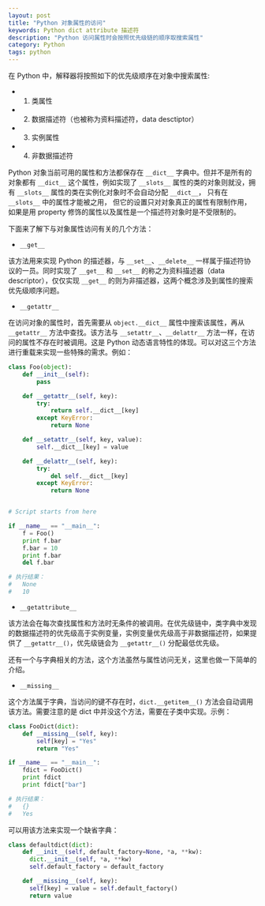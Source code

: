 ```yaml
---
layout: post
title: "Python 对象属性的访问"
keywords: Python dict attribute 描述符
description: "Python 访问属性时会按照优先级链的顺序取搜索属性"
category: Python
tags: python
---
```


在 Python 中，解释器将按照如下的优先级顺序在对象中搜索属性:

- 1. 类属性
- 2. 数据描述符（也被称为资料描述符，data desctiptor）
- 3. 实例属性
- 4. 非数据描述符

Python 对象当前可用的属性和方法都保存在 `__dict__` 字典中。但并不是所有的对象都有 `__dict__` 这个属性，例如实现了 `__slots__` 属性的类的对象则就没，拥有 `__slots__` 属性的类在实例化对象时不会自动分配 `__dict__`， 只有在 `__slots__` 中的属性才能被之用， 但它的设置只对对象真正的属性有限制作用，如果是用 property 修饰的属性以及属性是一个描述符对象时是不受限制的。

下面来了解下与对象属性访问有关的几个方法：

- `__get__`

该方法用来实现 Python 的描述器，与 `__set__`、`__delete__` 一样属于描述符协议的一员。同时实现了 `__get__` 和 `__set__` 的称之为资料描述器（data descriptor），仅仅实现 `__get__` 的则为非描述器，这两个概念涉及到属性的搜索优先级顺序问题。

- `__getattr__`

在访问对象的属性时，首先需要从 `object.__dict__` 属性中搜索该属性，再从 `__getattr__` 方法中查找。该方法与 `__setattr__`、`__delattr__` 方法一样，在访问的属性不存在时被调用。这是 Python 动态语言特性的体现。可以对这三个方法进行重载来实现一些特殊的需求。例如：

```python
class Foo(object):
    def __init__(self):
        pass

    def __getattr__(self, key):
        try:
            return self.__dict__[key]
        except KeyError:
            return None

    def __setattr__(self, key, value):
        self.__dict__[key] = value

    def __delattr__(self, key):
        try:
            del self.__dict__[key]
        except KeyError:
            return None


# Script starts from here

if __name__ == "__main__":
    f = Foo()
    print f.bar
    f.bar = 10
    print f.bar
    del f.bar

# 执行结果：
#   None
#   10
```

- `__getattribute__`

该方法会在每次查找属性和方法时无条件的被调用。在优先级链中，类字典中发现的数据描述符的优先级高于实例变量，实例变量优先级高于非数据描述符，如果提供了 `__getattr__()`，优先级链会为 `__getattr__()` 分配最低优先级。

还有一个与字典相关的方法，这个方法虽然与属性访问无关，这里也做一下简单的介绍。

- `__missing__`

这个方法属于字典，当访问的键不存在时，`dict.__getitem__()` 方法会自动调用该方法。需要注意的是 dict 中并没这个方法，需要在子类中实现。示例：

```python
class FooDict(dict):
    def __missing__(self, key):
        self[key] = "Yes"
        return "Yes"

if __name__ == "__main__":
    fdict = FooDict()
    print fdict
    print fdict["bar"]

# 执行结果：
#   {}
#   Yes
```

可以用该方法来实现一个缺省字典：

```python
class defaultdict(dict):
    def __init__(self, default_factory=None, *a, **kw):
      dict.__init__(self, *a, **kw)
      self.default_factory = default_factory

    def __missing__(self, key):
      self[key] = value = self.default_factory()
      return value
```
